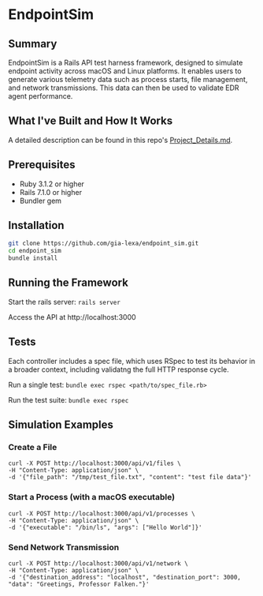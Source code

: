# EndpointSim

## Summary
EndpointSim is a Rails API test harness framework, designed to simulate endpoint activity across macOS and Linux platforms. It enables users to generate various telemetry data such as process starts, file management, and network transmissions. This data can then be used to validate EDR agent performance.

## What I've Built and How It Works
A detailed description can be found in this repo's [Project_Details.md](https://github.com/gia-lexa/endpoint_sim/blob/main/Project_Details.md).  

## Prerequisites
- Ruby 3.1.2 or higher
- Rails 7.1.0 or higher
- Bundler gem

## Installation
```bash
git clone https://github.com/gia-lexa/endpoint_sim.git
cd endpoint_sim
bundle install
```

## Running the Framework

Start the rails server:
`rails server`

Access the API at http://localhost:3000

## Tests

Each controller includes a spec file, which uses RSpec to test its behavior in a broader context, including validatng the full HTTP response cycle.

Run a single test:
`bundle exec rspec <path/to/spec_file.rb>`

Run the test suite:
`bundle exec rspec`

## Simulation Examples

### Create a File
```
curl -X POST http://localhost:3000/api/v1/files \
-H "Content-Type: application/json" \
-d '{"file_path": "/tmp/test_file.txt", "content": "test file data"}'
```

### Start a Process (with a macOS executable)
```
curl -X POST http://localhost:3000/api/v1/processes \
-H "Content-Type: application/json" \
-d '{"executable": "/bin/ls", "args": ["Hello World"]}'
```
             
### Send Network Transmission
```
curl -X POST http://localhost:3000/api/v1/network \
-H "Content-Type: application/json" \
-d '{"destination_address": "localhost", "destination_port": 3000, "data": "Greetings, Professor Falken."}'
```
